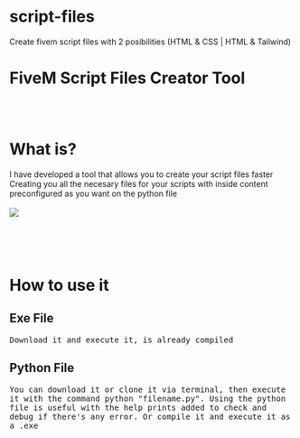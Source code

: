 # script-files
Create fivem script files with 2 posibilities (HTML &amp; CSS | HTML &amp; Tailwind)

<h1>FiveM Script Files Creator Tool</h1>
<br />
<br />

# What is?
<p>
  I have developed a tool that allows you to create your script files faster Creating you all the necesary files for your scripts with inside content preconfigured as you want on the python file
  <br />
  <br />
  <img src="https://media.discordapp.net/attachments/939278386684133396/1165408384120529007/image.png?ex=6546be23&is=65344923&hm=fc9b0cb91ccb101a97e810bb69aaea9fa2293451baa6bb1031e52239ee698e81&="/>
</p>


<br />
<br />
<br />

# How to use it
<h2>Exe File</h2>
<p>
  <samp>
    Download it and execute it, is already compiled
  </samp>
</p>
<h2>Python File</h2>
<p>
  <samp>
    You can download it or clone it via terminal, then execute it with the command python "filename.py". Using the python file is useful with the help prints added to check and debug if there's any error. Or compile it and execute it as a .exe
  </samp>
</p>




